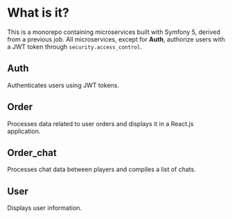 # What is it?
This is a monorepo containing microservices built with Symfony 5, derived from a previous job. All microservices, except for **Auth**, authorize users with a JWT token through `security.access_control`.

## Auth
Authenticates users using JWT tokens.

## Order
Processes data related to user orders and displays it in a React.js application.

## Order_chat
Processes chat data between players and compiles a list of chats.

## User
Displays user information.
